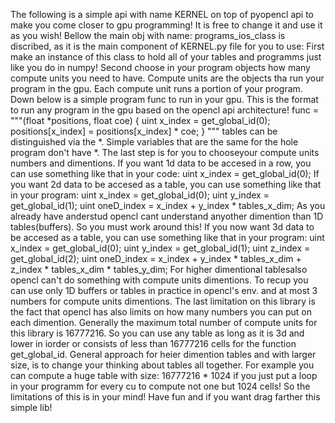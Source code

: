 The following is a simple api with name KERNEL on top of pyopencl api to make you come closer to gpu programming!
It is free to change it and use it as you wish!
Bellow the main obj with name: programs_ios_class is discribed, as it is the main component of KERNEL.py file for you to use:
First make an instance of this class to hold all of your tables and programms just like you do in numpy!
Second choose in your program objects how many compute units you need to have.
Compute units are the objects tha run your program in the gpu. Each compute unit runs a portion of your program.
Down below is a simple program func to run in your gpu. This is the format to run any program in the gpu based on the opencl api architecture!
func = """(float *positions, float coe) {
    uint x_index = get_global_id(0);
    positions[x_index] = positions[x_index] * coe;
}
"""
tables can be distinguished via the *.
Simple variables that are the same for the hole program don't have *.
The last step is for you to chooseyour compute units numbers and dimentions.
If you want 1d data to be accesed in a row, you can use something like that in your code: uint x_index = get_global_id(0);
If you want 2d data to be accesed as a table, you can use something like that in your program: 
uint x_index = get_global_id(0);
uint y_index = get_global_id(1);
uint oneD_index = x_index + y_index * tables_x_dim;
As you already have anderstud opencl cant understand anyother dimention than 1D tables(buffers).
So you must work around this!
If you now want 3d data to be accesed as a table, you can use something like that in your program:
uint x_index = get_global_id(0);
uint y_index = get_global_id(1);
uint z_index = get_global_id(2);
uint oneD_index = x_index + y_index * tables_x_dim + z_index * tables_x_dim * tables_y_dim;
For higher dimentional tablesalso opencl can't do something with compute units dimentions.
To recup you can use only 1D buffers or tables in practice in opencl's env. and at most 3 numbers for compute units dimentions.
The last limitation on this library is the fact that opencl has also limits on how many numbers you can put on each dimention.
Generally the maximum total number of compute units for this library is 16777216.
So you can use any table as long as it is 3d and lower in iorder or consists of less than 16777216 cells for the function get_global_id.
General  approach for heier dimention tables and with larger size, is to change your thinking about tables all together.
For example you can compute a huge table with size: 16777216 * 1024 if you just put a loop in your programm for every cu to compute not one but 1024 cells!
So the limitations of this is in your mind!
Have fun and if you want drag farther this simple lib!
